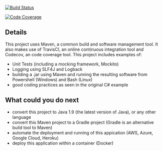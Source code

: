 [![Build Status](https://travis-ci.org/orangedonkey/Solution.svg?branch=master)](https://travis-ci.org/orangedonkey/Solution)

[![Code Coverage](https://img.shields.io/codecov/c/github/orangedonkey/Solution/master.svg)](https://codecov.io/github/orangedonkey/Solution?branch=master)

<!---
# Solution 
This project is a Java conversion of a C# coding example.
[Click here](https://www.codeproject.com/Articles/1083348/Csharp-BAD-PRACTICES-Learn-how-to-make-a-good-code)
to see the original C# example.
The original example [here](https://www.codeproject.com/Articles/1083348/Csharp-BAD-PRACTICES-Learn-how-to-make-a-good-code) and this solution are distributed under the [The Code Project Open License (CPOL)](https://www.codeproject.com/info/cpol10.aspx).
-->

## Details

This project uses Maven, a common build and software management tool. It also makes use of TravisCI, an online continuous integration tool and Codecov, an code coverage tool. This project includes examples of:
  - Unit Tests (including a mocking framework, Mockito)
  - Logging using SLF4J and Logback
  - building a .jar using Maven and running the resulting software from Powershell (Windows) and Bash (Linux)
  - good coding practices as seen in the original C# example

## What could you do next
  - convert this project to Java 1.9 (the latest version of Java), or any other language
  - convert this Maven project to a Gradle project (Gradle is an alternative build tool to Maven)
  - automate the deployment and running of this appication (AWS, Azure, Google Cloud, Heroku)
  - deploy this application within a container (Docker)


